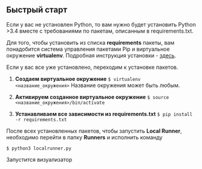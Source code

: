 ## Быстрый старт

Если у вас не установлен Python, то вам нужно будет установить Python >3.4 вместе с требованиями по пакетам, описанным в requirements.txt.

Для того, чтобы установить из списка **requirements** пакеты, вам понадобится система управления пакетами Pip и виртуальное окружение **virtualenv**. Подробная инструкция установки - [здесь](https://packaging.python.org/guides/installing-using-pip-and-virtualenv/).

Если у вас все уже установлено, переходим к установке пакетов.

1. **Создаем виртуальное окружение**
```$ virtualenv <название_окружения>```
Название окружения может быть любым.

2. **Активируем созданное виртуальное окружение**
```$ source <название_окружения>/bin/activate```

3. **Устанавливаем все зависимости из requirements.txt**
```$ pip install -r requirements.txt```

После всех установленных пакетов, чтобы запустить **Local Runner**, необходимо перейти в папку **Runners** и исполнить команду 

```$ python3 localrunner.py```

 Запустится визуализатор

